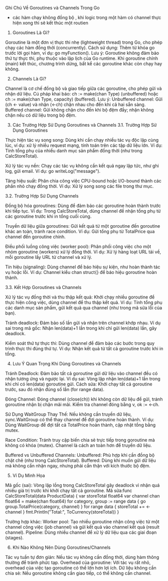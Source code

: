 Ghi Chú Về Goroutines và Channels Trong Go
- các hàm chạy không đồng bộ , khi logic trong  một hàm có channel thực hiện xong thì sẽ kết thúc một routien
1. Goroutines Là Gì?

Goroutine là một đơn vị thực thi nhẹ (lightweight thread) trong Go, cho phép chạy các hàm đồng thời (concurrently).
Cách sử dụng: Thêm từ khóa go trước lời gọi hàm, ví dụ: go myFunction().
Lưu ý:
Goroutine không đảm bảo thứ tự thực thi, phụ thuộc vào lập lịch của Go runtime.
Khi goroutine chính (main) kết thúc, chương trình dừng, bất kể các goroutine khác còn chạy hay không.



2. Channels Là Gì?

Channel là cơ chế đồng bộ và giao tiếp giữa các goroutine, cho phép gửi và nhận dữ liệu.
Cú pháp khai báo: ch := make(chan Type) (unbuffered) hoặc ch := make(chan Type, capacity) (buffered).
Lưu ý:
Unbuffered channel: Gửi (ch <- value) và nhận (<-ch) chặn nhau cho đến khi cả hai sẵn sàng.
Buffered channel: Gửi không chặn cho đến khi bộ đệm đầy; nhận không chặn nếu có dữ liệu trong bộ đệm.



3. Các Trường Hợp Sử Dụng Goroutines và Channels
   3.1. Trường Hợp Sử Dụng Goroutines

Thực hiện tác vụ song song:
Dùng khi cần chạy nhiều tác vụ độc lập cùng lúc, ví dụ: xử lý nhiều request mạng, tính toán trên các tập dữ liệu lớn.
Ví dụ: Tính tổng phụ của nhiều danh mục sản phẩm đồng thời (như trong CalcStoreTotal).


Xử lý tác vụ nền:
Chạy các tác vụ không cần kết quả ngay lập tức, như ghi log, gửi email.
Ví dụ: go writeLog("message").


Tăng hiệu suất:
Phân chia công việc CPU-bound hoặc I/O-bound thành các phần nhỏ chạy đồng thời.
Ví dụ: Xử lý song song các file trong thư mục.



3.2. Trường Hợp Sử Dụng Channels

Đồng bộ hóa goroutines:
Dùng để đảm bảo các goroutine hoàn thành trước khi tiếp tục.
Ví dụ: Trong CalcStoreTotal, dùng channel để nhận tổng phụ từ các goroutine trước khi in tổng cuối cùng.


Truyền dữ liệu giữa goroutines:
Gửi kết quả từ một goroutine đến goroutine khác an toàn, tránh race condition.
Ví dụ: Gửi tổng phụ từ TotalPrice qua channel đến goroutine chính.


Điều phối luồng công việc (worker pool):
Phân phối công việc cho một nhóm goroutine (workers) xử lý đồng thời.
Ví dụ: Xử lý hàng loạt URL tải về, mỗi goroutine lấy URL từ channel và xử lý.


Tín hiệu (signaling):
Dùng channel để báo hiệu sự kiện, như hoàn thành tác vụ hoặc lỗi.
Ví dụ: Channel kiểu chan struct{} để báo hiệu goroutine hoàn thành.



3.3. Kết Hợp Goroutines và Channels

Xử lý tác vụ đồng thời và thu thập kết quả:
Khởi chạy nhiều goroutine để thực hiện công việc, dùng channel để thu thập kết quả.
Ví dụ: Tính tổng phụ các danh mục sản phẩm, gửi kết quả qua channel (như trong mã sửa lỗi của bạn).


Tránh deadlock:
Đảm bảo số lần gửi và nhận trên channel khớp nhau.
Ví dụ sai trong mã gốc: Nhận len(data)+1 lần trong khi chỉ gửi len(data) lần, gây deadlock.


Kiểm soát thứ tự thực thi:
Dùng channel để đảm bảo các bước trong quy trình thực thi đúng thứ tự.
Ví dụ: Nhận kết quả từ tất cả goroutine trước khi in tổng.



4. Lưu Ý Quan Trọng Khi Dùng Goroutines và Channels

Tránh Deadlock:
Đảm bảo tất cả goroutine gửi dữ liệu vào channel đều có nhận tương ứng và ngược lại.
Ví dụ sai: Vòng lặp nhận len(data)+1 lần trong khi chỉ có len(data) goroutine gửi.
Cách sửa: Khởi chạy tất cả goroutine trước, sau đó nhận đúng số lần (for range data).


Đóng Channel:
Đóng channel (close(ch)) khi không còn dữ liệu để gửi, tránh goroutine nhận bị chặn mãi mãi.
Kiểm tra channel đóng bằng v, ok := <-ch.


Sử Dụng WaitGroup Thay Thế:
Nếu không cần truyền dữ liệu, sync.WaitGroup có thể thay channel để đợi goroutine hoàn thành.
Ví dụ: Dùng WaitGroup để đợi tất cả TotalPrice hoàn thành, cập nhật tổng bằng mutex.


Race Condition:
Tránh truy cập biến chia sẻ trực tiếp trong goroutine mà không có khóa (mutex).
Channel là cách an toàn hơn để truyền dữ liệu.


Buffered vs Unbuffered Channels:
Unbuffered: Phù hợp khi cần đồng bộ chặt chẽ (như trong CalcStoreTotal).
Buffered: Dùng khi muốn gửi dữ liệu mà không cần nhận ngay, nhưng phải cẩn thận với kích thước bộ đệm.



5. Ví Dụ Minh Họa

Mã gốc (sai): Vòng lặp lồng trong CalcStoreTotal gây deadlock vì nhận quá nhiều giá trị trước khi khởi chạy tất cả goroutine.
Mã sửa:func CalcStoreTotal(data ProductData) {
var storeTotal float64
var channel chan float64 = make(chan float64)
for category, group := range data {
go group.TotalPrice(category, channel)
}
for range data {
storeTotal += <-channel
}
fmt.Println("Total:", ToCurrency(storeTotal))
}


Trường hợp khác:
Worker pool: Tạo nhiều goroutine nhận công việc từ một channel công việc (job channel) và gửi kết quả vào channel kết quả (result channel).
Pipeline: Dùng nhiều channel để xử lý dữ liệu qua các giai đoạn (stages).



6. Khi Nào Không Nên Dùng Goroutines/Channels

Tác vụ tuần tự đơn giản: Nếu tác vụ không cần đồng thời, dùng hàm thông thường để tránh phức tạp.
Overhead của goroutine: Với tác vụ rất nhỏ, overhead của việc tạo goroutine có thể lớn hơn lợi ích.
Dữ liệu không cần chia sẻ: Nếu goroutine không cần giao tiếp, có thể không cần channel.

